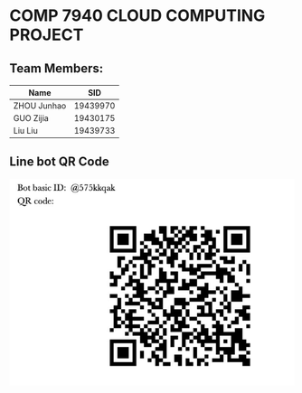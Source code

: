 # COMP 7940 CLOUD COMPUTING PROJECT

## Team Members:    
| Name | SID |
|---|---|
| ZHOU Junhao  | 19439970  |
| GUO  Zijia  | 19430175  |
|  Liu  Liu | 19439733  |


## Line bot QR Code
![Image text](https://github.com/zjh0615/COMP7940-Project/blob/master/pic/QR.JPG)
